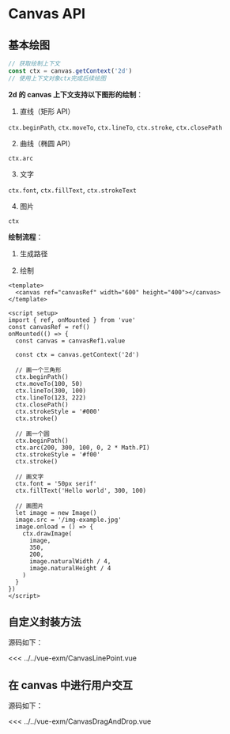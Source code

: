# Canvas API

## 基本绘图

```js
// 获取绘制上下文
const ctx = canvas.getContext('2d')
// 使用上下文对象ctx完成后续绘图
```

**2d 的 canvas 上下文支持以下图形的绘制**：

1. 直线（矩形 API）

`ctx.beginPath`, `ctx.moveTo`, `ctx.lineTo`, `ctx.stroke`, `ctx.closePath`

2. 曲线（椭圆 API）

`ctx.arc`

3. 文字

`ctx.font`, `ctx.fillText`, `ctx.strokeText`

4. 图片

`ctx`

**绘制流程**：

1. 生成路径

2. 绘制

```vue
<template>
  <canvas ref="canvasRef" width="600" height="400"></canvas>
</template>

<script setup>
import { ref, onMounted } from 'vue'
const canvasRef = ref()
onMounted(() => {
  const canvas = canvasRef1.value

  const ctx = canvas.getContext('2d')

  // 画一个三角形
  ctx.beginPath()
  ctx.moveTo(100, 50)
  ctx.lineTo(300, 100)
  ctx.lineTo(123, 222)
  ctx.closePath()
  ctx.strokeStyle = '#000'
  ctx.stroke()

  // 画一个圆
  ctx.beginPath()
  ctx.arc(200, 300, 100, 0, 2 * Math.PI)
  ctx.strokeStyle = '#f00'
  ctx.stroke()

  // 画文字
  ctx.font = '50px serif'
  ctx.fillText('Hello world', 300, 100)

  // 画图片
  let image = new Image()
  image.src = '/img-example.jpg'
  image.onload = () => {
    ctx.drawImage(
      image,
      350,
      200,
      image.naturalWidth / 4,
      image.naturalHeight / 4
    )
  }
})
</script>
```

<canvas ref="canvasRef1" width="600" height="400"></canvas>

<script setup>
  import CanvasLinePoint from '../../vue-exm/CanvasLinePoint.vue'
  import CanvasDragAndDrop from '../../vue-exm/CanvasDragAndDrop.vue'
  import { ref, onMounted } from 'vue'
  const canvasRef1 = ref()
  onMounted(() => {
    const canvas = canvasRef1.value

    const ctx = canvas.getContext('2d')

    // 画一个三角形
    ctx.beginPath()
    ctx.moveTo(100, 50)
    ctx.lineTo(300, 100)
    ctx.lineTo(123, 222)
    ctx.closePath()
    ctx.strokeStyle = '#000'
    ctx.stroke()

    // 画一个圆
    ctx.beginPath()
    ctx.arc(200, 300, 100, 0, 2 * Math.PI)
    ctx.strokeStyle = '#f00'
    ctx.stroke()

    // 画文字
    ctx.font = '50px serif'
    ctx.fillText("Hello world", 300, 100);

    // 画图片
    let image = new Image()
    image.src = '/img-example.jpg'
    image.onload = () => {
      ctx.drawImage(image, 350, 200, image.naturalWidth / 4, image.naturalHeight / 4)
    }
  })
</script>

## 自定义封装方法

<CanvasLinePoint />

源码如下：

<<< ../../vue-exm/CanvasLinePoint.vue

## 在 canvas 中进行用户交互

<CanvasDragAndDrop />

源码如下：

<<< ../../vue-exm/CanvasDragAndDrop.vue
